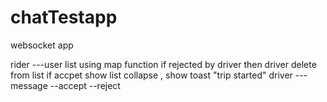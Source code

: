 # chatTestapp

websocket app

rider
---user list using map function
   if rejected by driver then   driver delete from list
    if accpet show list collapse , show toast "trip started"
driver
--- message
    --accept
    --reject
    
